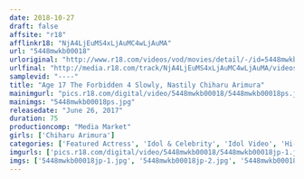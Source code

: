 ```yaml
---
date: 2018-10-27
draft: false
affsite: "r18"
afflinkr18: "NjA4LjEuMS4xLjAuMC4wLjAuMA"
url: "5448mwkb00018"
urloriginal: "http://www.r18.com/videos/vod/movies/detail/-/id=5448mwkb00018"
urlfinal: "http://media.r18.com/track/NjA4LjEuMS4xLjAuMC4wLjAuMA/videos/vod/movies/detail/-/id=5448mwkb00018"
samplevid: "----"
title: "Age 17 The Forbidden 4 Slowly, Nastily Chiharu Arimura"
mainimgurl: "pics.r18.com/digital/video/5448mwkb00018/5448mwkb00018ps.jpg"
mainimgs: "5448mwkb00018ps.jpg"
releasedate: "June 26, 2017"
duration: 75
productioncomp: "Media Market"
girls: ['Chiharu Arimura']
categories: ['Featured Actress', 'Idol & Celebrity', 'Idol Video', 'Hi-Def']
imgurls: ['pics.r18.com/digital/video/5448mwkb00018/5448mwkb00018jp-1.jpg', 'pics.r18.com/digital/video/5448mwkb00018/5448mwkb00018jp-2.jpg', 'pics.r18.com/digital/video/5448mwkb00018/5448mwkb00018jp-3.jpg', 'pics.r18.com/digital/video/5448mwkb00018/5448mwkb00018jp-4.jpg', 'pics.r18.com/digital/video/5448mwkb00018/5448mwkb00018jp-5.jpg', 'pics.r18.com/digital/video/5448mwkb00018/5448mwkb00018jp-6.jpg', 'pics.r18.com/digital/video/5448mwkb00018/5448mwkb00018jp-7.jpg', 'pics.r18.com/digital/video/5448mwkb00018/5448mwkb00018jp-8.jpg', 'pics.r18.com/digital/video/5448mwkb00018/5448mwkb00018jp-9.jpg', 'pics.r18.com/digital/video/5448mwkb00018/5448mwkb00018jp-10.jpg', 'pics.r18.com/digital/video/5448mwkb00018/5448mwkb00018jp-11.jpg', 'pics.r18.com/digital/video/5448mwkb00018/5448mwkb00018jp-12.jpg', 'pics.r18.com/digital/video/5448mwkb00018/5448mwkb00018jp-13.jpg', 'pics.r18.com/digital/video/5448mwkb00018/5448mwkb00018jp-14.jpg', 'pics.r18.com/digital/video/5448mwkb00018/5448mwkb00018jp-15.jpg', 'pics.r18.com/digital/video/5448mwkb00018/5448mwkb00018jp-16.jpg', 'pics.r18.com/digital/video/5448mwkb00018/5448mwkb00018jp-17.jpg', 'pics.r18.com/digital/video/5448mwkb00018/5448mwkb00018jp-18.jpg', 'pics.r18.com/digital/video/5448mwkb00018/5448mwkb00018jp-19.jpg', 'pics.r18.com/digital/video/5448mwkb00018/5448mwkb00018jp-20.jpg']
imgs: ['5448mwkb00018jp-1.jpg', '5448mwkb00018jp-2.jpg', '5448mwkb00018jp-3.jpg', '5448mwkb00018jp-4.jpg', '5448mwkb00018jp-5.jpg', '5448mwkb00018jp-6.jpg', '5448mwkb00018jp-7.jpg', '5448mwkb00018jp-8.jpg', '5448mwkb00018jp-9.jpg', '5448mwkb00018jp-10.jpg', '5448mwkb00018jp-11.jpg', '5448mwkb00018jp-12.jpg', '5448mwkb00018jp-13.jpg', '5448mwkb00018jp-14.jpg', '5448mwkb00018jp-15.jpg', '5448mwkb00018jp-16.jpg', '5448mwkb00018jp-17.jpg', '5448mwkb00018jp-18.jpg', '5448mwkb00018jp-19.jpg', '5448mwkb00018jp-20.jpg']
---
```

